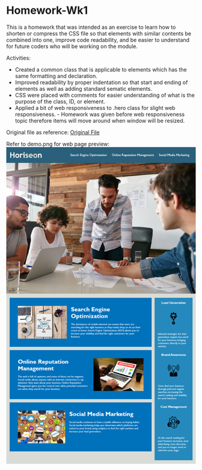 # Homework-Wk1
This is a homework that was intended as an exercise to learn how to shorten or compress the CSS file so that elements with similar contents be combined into one, improve code readability, and be easier to understand for future coders who will be working on the module.

Activities:
 - Created a common class that is applicable to elements which has the same formatting and declaration.
 - Improved readability by proper indentation so that start and ending of elements as well as adding standard sematic elements.
 - CSS were placed with comments for easier understanding of what is the purpose of the class, ID, or element.
 - Applied a bit of web responsiveness to .hero class for slight web responsiveness.
       - Homework was given before web responsiveness topic therefore items will move around when window will be resized.

 Original file as reference:  [Original File](https://github.com/Eugene32/Homework-Wk1/commit/b7deb6780a9caa3b20fad2548f1ea125dca49bc0)

 Refer to demo.png for web page preview:
![alt text][logo]

[logo]: https://github.com/Eugene32/Homework-Wk1/blob/main/demo.png "Logo Title Text 2"